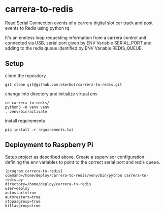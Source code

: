# carrera-to-redis
Read Serial Connection events of a carrera digital slot car track and post events to Redis using python rq

It's an endless loop requesting information from a carrera control unit connected via USB, serial port given by ENV Variable SERIAL_PORT and adding to the redis queue identified by ENV Variable REDIS_QUEUE.

## Setup

clone the repository
```
git clone git@github.com:skorbut/carrera-to-redis.git
```
change into directory and initialize virtual env
```
cd carrera-to-redis/
python3 -m venv venv
. venv/bin/activate
```
install requirements
```
pip install -r requirements.txt
```

## Deployment to Raspberry Pi

Setup project as described above. Create a supervisor configuration defining the env variables to point to the correct serial port and redis queue.

```
[program:carrera-to-redis]
command=/home/deploy/carrera-to-redis/venv/bin/python carrera-to-redis.py
directory=/home/deploy/carrera-to-redis
user=deploy
autostart=true
autorestart=true
stopasgroup=true
killasgroup=true
```

